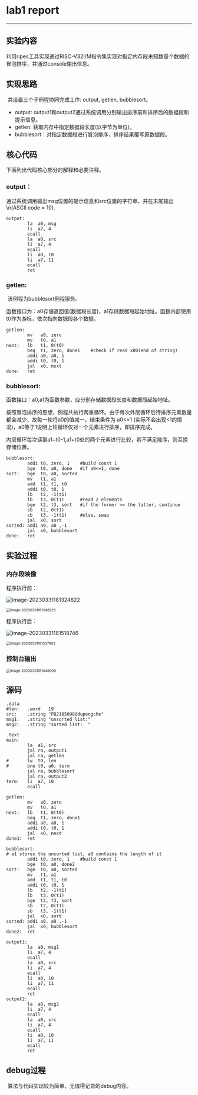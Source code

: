 # lab1 report

---

## 实验内容

​	利用ripes工具实现通过RISC-V32I/M指令集实现对指定内存段未知数量个数据的冒泡排序，并通过console输出信息。

## 实现思路

​	共设置三个子例程协同完成工作: output, getlen, bubblesort。

- output: output1和output2通过系统调用分别输出排序前和排序后的数据段和提示信息。
- getlen: 获取内存中指定数据段长度(以字节为单位)。
- bubblesort：对指定数据段进行冒泡排序，排序结果覆写原数据段。

## 核心代码

下面列出代码核心部分的解释和必要注释。

### output：

​	通过系统调用输出msg位置的提示信息和src位置的字符串，并在末尾输出\n(ASCII code = 10).

```assembly
output:
		la	a0, msg
		li  a7, 4
		ecall
		la	a0,	src
		li	a7,	4
		ecall
		li  a0, 10
		li	a7, 11
		ecall
		ret
```

### getlen:

​	该例程为bubblesort例程服务。

​	函数接口为：a0存储返回值(数据段长度)，a1存储数据段起始地址。函数内部使用t0作为游标，依次指向数据段各个数据。

```assembly
getlen:
		mv 	 a0, zero
		mv	 t0, a1
next:	lb	 t1, 0(t0)
		beq  t1, zero, done1	#check if read x00(end of string)
		addi a0, a0, 1
		addi t0, t0, 1
		jal  x0, next
done:	ret
```

### bubblesort:

​	函数接口：a0,a1为函数参数，应分别存储数据段长度和数据段起始地址。

​	按照冒泡排序的思想，例程共执行两重循环。由于每次外层循环后待排序元素数量都会减少，故每一轮将a0的值减一，结束条件为 a0<=1 (实际不会出现<1的情况)，a0等于1说明上轮循环仅对一个元素进行排序，即排序完成。

​	内层循环每次读取a1+t0-1,a1+t0处的两个元素进行比较，若不满足降序，则互换存储位置。

```assembly
bubblesort:
		addi t0, zero, 1	#build const 1
		bge	 t0, a0, done	#if a0<=1, done
sort:	bge	 t0, a0, sorted
		mv	 t1, a1
		add	 t1, t1, t0
		addi t0, t0, 1
		lb	 t2, -1(t1)
		lb 	 t3, 0(t1)		#read 2 elements
		bge	 t2, t3, sort	#if the former >= the latter, continue
		sb   t2, 0(t1)
		sb   t3, -1(t1)		#else, swap
		jal  x0, sort
sorted: addi a0, a0 ,-1
		jal  x0, bubblesort
done:	ret
```

## 实验过程

### 内存段映像

程序执行前：

![image-20230331181324822](C:\Users\Archer\AppData\Roaming\Typora\typora-user-images\image-20230331181324822.png)

<img src="C:\Users\Archer\AppData\Roaming\Typora\typora-user-images\image-20230331181348225.png" alt="image-20230331181348225" style="zoom: 67%;" />

程序执行后：

![image-20230331181518746](C:\Users\Archer\AppData\Roaming\Typora\typora-user-images\image-20230331181518746.png)

<img src="C:\Users\Archer\AppData\Roaming\Typora\typora-user-images\image-20230331181537903.png" alt="image-20230331181537903" style="zoom:67%;" />

### 控制台输出

<img src="C:\Users\Archer\AppData\Roaming\Typora\typora-user-images\image-20230331181646908.png" alt="image-20230331181646908" style="zoom:67%;" />

## 源码

```assembly
.data
#len:	.word	19
src:	.string "PB21050988dupengche"
msg1:	.string "unsorted list:"
msg2:	.string "sorted list:  "

.text
main:
		la	a1,	src
		jal ra, output1
		jal ra, getlen
#		lw  t0, len
#		bne t0, a0, term
		jal	ra,	bubblesort
		jal ra, output2
term:	li	a7,	10
		ecall

getlen:
		mv 	 a0, zero
		mv	 t0, a1
next:	lb	 t1, 0(t0)
		beq  t1, zero, done1
		addi a0, a0, 1
		addi t0, t0, 1
		jal  x0, next
done1:	ret

bubblesort:
# a1 stores the unsorted list, a0 contains the length of it
		addi t0, zero, 1	#build const 1
		bge	 t0, a0, done2
sort:	bge	 t0, a0, sorted
		mv	 t1, a1
		add	 t1, t1, t0
		addi t0, t0, 1
		lb	 t2, -1(t1)
		lb 	 t3, 0(t1)
		bge	 t2, t3, sort
		sb   t2, 0(t1)
		sb   t3, -1(t1)
		jal  x0, sort
sorted: addi a0, a0 ,-1
		jal  x0, bubblesort
done2:	ret

output1:	
		la	a0, msg1
		li  a7, 4
		ecall
		la	a0,	src
		li	a7,	4
		ecall
		li  a0, 10
		li	a7, 11
		ecall
		ret
output2:
		la	a0, msg2
		li  a7, 4
		ecall
		la	a0,	src
		li	a7,	4
		ecall
		li  a0, 10
		li	a7, 11
		ecall
		ret
```

## debug过程

​	算法与代码实现较为简单，无值得记录的debug内容。

